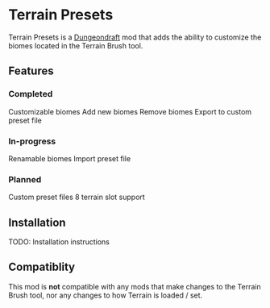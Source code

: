# Terrain Presets
Terrain Presets is a [Dungeondraft](https://dungeondraft.net/) mod that adds the ability to customize the biomes located in the Terrain Brush tool.

## Features
### Completed
Customizable biomes
Add new biomes
Remove biomes
Export to custom preset file

### In-progress
Renamable biomes
Import preset file

### Planned
Custom preset files
8 terrain slot support


## Installation
TODO: Installation instructions

## Compatiblity
This mod is **not** compatible with any mods that make changes to the Terrain Brush tool, nor 
any changes to how Terrain is loaded / set.